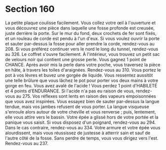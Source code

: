 # Section 160

La petite plaque coulisse facilement. Vous collez votre œil à l'ouverture et vous
découvrez une pièce dans laquelle une fosse profonde est creusée, juste derrière la porte.
Sur le mur du fond, deux crochets de fer sont fixés, et un rouleau de corde est pendu à
l'un d'eux. Si vous voulez ouvrir la porte et sauter par-dessus la fosse pour aller prendre la
corde, rendez-vous au 208. Si vous préférez continuer vers le nord le long du tunnel,
rendez-vous au 326.
Le coffret s'ouvre facilement. À l'intérieur, vous trouvez un petit sac de velours noir qui
contient une grosse perle. Vous gagnez 1 point de CHANCE. Après avoir mis la perle dans
votre poche, vous traversez la pièce en hâte, à travers les toiles d'araignées. Rendez-vous
au 310.
Vous portez le pot à vos lèvres et buvez une gorgée de liquide. Vous ressentez aussitôt
une telle brûlure que vous lâchez le pot pour porter vos deux mains à votre gorge en feu.
Vous avez avalé de l'acide ! Vous perdez 1 point d'HABILETÉ et 4 points d'ENDURANCE. Si
l'acide n'a pas eu raison de vous, rendez-vous au 275.
Vos réflexes sont lents en raison des vapeurs empoisonnées que vous avez inspirées.
Vous essayez bien de sauter par-dessus la langue tendue, mais vos jambes refusent de
vous porter. La langue visqueuse s'enroule alors autour de votre cheville et vous
renverse ; puis, lentement, elle vous attire vers le bassin. Votre épée a glissé hors de votre
portée et la panique vous saisit. Si vous disposez d'un poignard, rendez-vous au 294.
Dans le cas contraire, rendez-vous au 334.
Votre armure et votre épée vous alourdissent, mais vous réussissez de justesse à atterrir
sain et sauf de l'autre côté de la fosse. Sans perdre de temps, vous vous dirigez vers l'est.
Rendez-vous au 237.